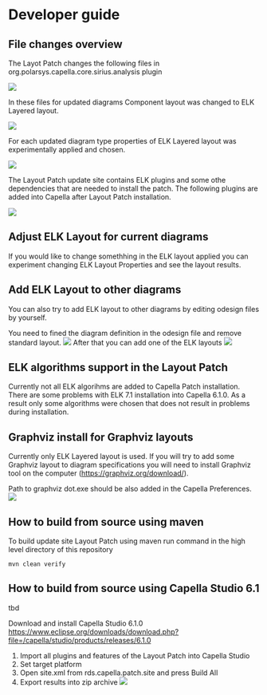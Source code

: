 # Developer guide
## File changes overview

The Layot Patch changes the following files in org.polarsys.capella.core.sirius.analysis plugin

![](images/DeveloperGuide/ChangedOdesignFiles.png)

In these files for updated diagrams Component layout was changed to ELK Layered layout.

![](images/DeveloperGuide/ELKLayeredLayout.png)

For each updated diagram type properties of ELK Layered layout was experimentally applied and chosen.

![](images/DeveloperGuide/ELKProperties.png)

The Layout Patch update site contains ELK plugins and some othe dependencies that are needed to install the patch. The following plugins are added into Capella after Layout Patch installation.

![](images/DeveloperGuide/LayoutPatchInstalledPlugins.png)
## Adjust ELK Layout for current diagrams

If you would like to change somethhing in the ELK layout applied
you can experiment changing ELK Layout Properties and see the layout results.

## Add ELK Layout to other diagrams

You can also try to add ELK layout to other diagrams by editing odesign files by yourself.

You need to fined the diagram definition in the odesign file and remove standard layout.
![](images/DeveloperGuide/RemoveDiaramLayout.png)
After that you can add one of the ELK layouts 
	![](images/DeveloperGuide/AddELKLayout.png)

## ELK algorithms support in the Layout Patch

Currently not all ELK algorihms are added to Capella Patch installation. There are some problems with ELK 7.1 installation into Capella 6.1.0. As a result only some algorithms were chosen that does not result in problems during installation. 

## Graphviz install for Graphviz layouts

Currently only ELK Layered layout is used. If you will try to add some Graphviz layout to diagram specifications you will need to install Graphviz tool on the computer (https://graphviz.org/download/). 

Path to graphviz dot.exe should be also added in the Capella Preferences.
	![](images/DeveloperGuide/CapellaGraphvizPath.png)
	
## How to build from source using maven

To build update site Layout Patch using maven run command in the high level directory of this repository

```code
mvn clean verify
```

## How to build from source using Capella Studio 6.1

tbd 

Download and install Capella Studio 6.1.0
https://www.eclipse.org/downloads/download.php?file=/capella/studio/products/releases/6.1.0

1. Import all plugins and features of the Layout Patch into Capella Studio
2. Set target platform 
3. Open site.xml from rds.capella.patch.site and press Build All
4. Export results into zip archive
![](images/DeveloperGuide/BuildUpdateSiteFiles.png)

